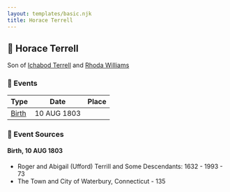 ```yaml
---
layout: templates/basic.njk
title: Horace Terrell
---
```

## 🔵 Horace Terrell

Son of [Ichabod Terrell](/people/6/66420816) and [Rhoda Williams](/people/2/220352)

### 📆 Events

Type | Date | Place
------ | ------ | ------
[Birth](#event-2c40380c-aefb-43ed-a33b-3747e53f5b6d) | 10 AUG 1803 |

### 📰 Event Sources

#### <a id="event-2c40380c-aefb-43ed-a33b-3747e53f5b6d"></a> Birth, 10 AUG 1803
* Roger and Abigail (Ufford) Terrill and Some Descendants: 1632 - 1993  - 73
* The Town and City of Waterbury, Connecticut  - 135